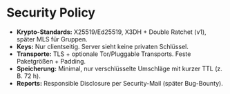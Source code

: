 # Security Policy

- **Krypto-Standards:** X25519/Ed25519, X3DH + Double Ratchet (v1), später MLS für Gruppen.
- **Keys:** Nur clientseitig. Server sieht keine privaten Schlüssel.
- **Transporte:** TLS + optionale Tor/Pluggable Transports. Feste Paketgrößen + Padding.
- **Speicherung:** Minimal, nur verschlüsselte Umschläge mit kurzer TTL (z. B. 72 h).
- **Reports:** Responsible Disclosure per Security-Mail (später Bug-Bounty).
